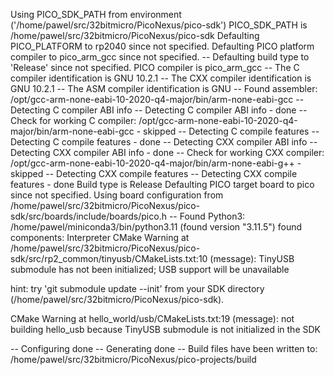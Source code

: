 Using PICO_SDK_PATH from environment ('/home/pawel/src/32bitmicro/PicoNexus/pico-sdk')
PICO_SDK_PATH is /home/pawel/src/32bitmicro/PicoNexus/pico-sdk
Defaulting PICO_PLATFORM to rp2040 since not specified.
Defaulting PICO platform compiler to pico_arm_gcc since not specified.
-- Defaulting build type to 'Release' since not specified.
PICO compiler is pico_arm_gcc
-- The C compiler identification is GNU 10.2.1
-- The CXX compiler identification is GNU 10.2.1
-- The ASM compiler identification is GNU
-- Found assembler: /opt/gcc-arm-none-eabi-10-2020-q4-major/bin/arm-none-eabi-gcc
-- Detecting C compiler ABI info
-- Detecting C compiler ABI info - done
-- Check for working C compiler: /opt/gcc-arm-none-eabi-10-2020-q4-major/bin/arm-none-eabi-gcc - skipped
-- Detecting C compile features
-- Detecting C compile features - done
-- Detecting CXX compiler ABI info
-- Detecting CXX compiler ABI info - done
-- Check for working CXX compiler: /opt/gcc-arm-none-eabi-10-2020-q4-major/bin/arm-none-eabi-g++ - skipped
-- Detecting CXX compile features
-- Detecting CXX compile features - done
Build type is Release
Defaulting PICO target board to pico since not specified.
Using board configuration from /home/pawel/src/32bitmicro/PicoNexus/pico-sdk/src/boards/include/boards/pico.h
-- Found Python3: /home/pawel/miniconda3/bin/python3.11 (found version "3.11.5") found components: Interpreter 
CMake Warning at /home/pawel/src/32bitmicro/PicoNexus/pico-sdk/src/rp2_common/tinyusb/CMakeLists.txt:10 (message):
  TinyUSB submodule has not been initialized; USB support will be unavailable

  hint: try 'git submodule update --init' from your SDK directory
  (/home/pawel/src/32bitmicro/PicoNexus/pico-sdk).


CMake Warning at hello_world/usb/CMakeLists.txt:19 (message):
  not building hello_usb because TinyUSB submodule is not initialized in the
  SDK


-- Configuring done
-- Generating done
-- Build files have been written to: /home/pawel/src/32bitmicro/PicoNexus/pico-projects/build